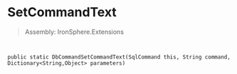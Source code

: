 ﻿

# SetCommandText

> Assembly: IronSphere.Extensions



```


public static DbCommandSetCommandText(SqlCommand this, String command, Dictionary<String,Object> parameters)
```